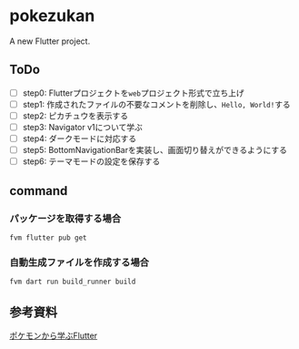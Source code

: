 # pokezukan

A new Flutter project.

## ToDo

- [ ] step0: Flutterプロジェクトを`web`プロジェクト形式で立ち上げ
- [ ] step1: 作成されたファイルの不要なコメントを削除し、`Hello, World!`する
- [ ] step2: ピカチュウを表示する
- [ ] step3: Navigator v1について学ぶ
- [ ] step4: ダークモードに対応する
- [ ] step5: BottomNavigationBarを実装し、画面切り替えができるようにする
- [ ] step6: テーマモードの設定を保存する

## command

### パッケージを取得する場合

```terminal
fvm flutter pub get
```

### 自動生成ファイルを作成する場合

```terminal
fvm dart run build_runner build
```

## 参考資料

[ポケモンから学ぶFlutter](https://zenn.dev/sugitlab/books/flutter_poke_app_handson)
